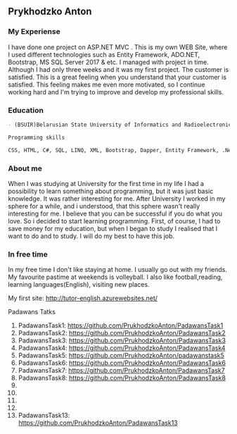 ## Prykhodzko Anton

### My Experiense
I have done one project on ASP.NET MVC . This is my own WEB Site, where I used different technologies such as Entity Framework, ADO.NET, Bootstrap, MS SQL Server 2017  & etc. I managed with project in time. Although I had only three weeks and it was my first project. The customer is satisfied.
This is a great feeling when you understand that your customer is satisfied. This feeling makes me even more motivated, so I continue working hard and I'm trying to improve and develop my professional skills. 

### Education
```markdown
- (BSUIR)Belarusian State University of Informatics and Radioelectronics(2007-2012)

Programming skills

CSS, HTML, C#, SQL, LINQ, XML, Bootstrap, Dapper, Entity Framework, .Net

```
### About me
When I was studying at University for the first time in my life I had a possibility to learn something about programming, but it was just basic knowledge. It was rather interesting for me. After University I worked in my sphere for a while, and i understood, that this sphere wasn't really interesting for me. I believe that you can be successful if you do what you love. So i decided to start learning programming. First, of course, I had to save money for my education, but when I began to study I realised that I want to do and to study. I will do my best to have this job.

### In free time
In my free time I don't like staying at home. I usually go out with my friends. My favourite pastime at weekends is volleyball. I also like football,reading, learning languages(English), visiting new places.

My first site: http://tutor-english.azurewebsites.net/

Padawans Tatks
1. PadawansTask1: https://github.com/PrukhodzkoAnton/PadawansTask1
2. PadawansTask2: https://github.com/PrukhodzkoAnton/PadawansTask2
3. PadawansTask3: https://github.com/PrukhodzkoAnton/PadawansTask3
4. PadawansTask4: https://github.com/PrukhodzkoAnton/PadawansTask4
5. PadawansTask5: https://github.com/PrukhodzkoAnton/padawanstask5
6. PadawansTask6: https://github.com/PrukhodzkoAnton/PadawansTask6
7. PadawansTask7: https://github.com/PrukhodzkoAnton/PadawansTask7
8. PadawansTask8: https://github.com/PrukhodzkoAnton/PadawansTask8
9.
10.
11.
12.
13. PadawansTask13: https://github.com/PrukhodzkoAnton/PadawansTask13

